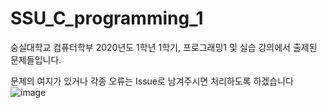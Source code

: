 # SSU_C_programming_1
숭실대학교 컴퓨터학부 2020년도 1학년 1학기, 프로그래밍1 및 실습 강의에서 출제된 문제들입니다.

문제의 여지가 있거나 각종 오류는 Issue로 남겨주시면 처리하도록 하겠습니다
![image](https://user-images.githubusercontent.com/68009525/111608707-e0635480-881c-11eb-901d-4efe49a14c3e.png)


